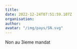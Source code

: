 ```yaml
---
title: 
date: 2022-12-24T07:51:59.107Z
organisation: 
author: 
avatar: "/img/pays/SN.svg"
---
```


Non au 3ieme mandat 